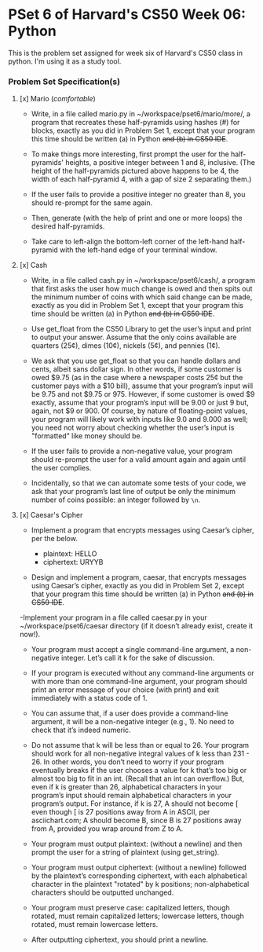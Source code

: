 # PSet 6 of Harvard's CS50 Week 06: Python
This is the problem set assigned for week six of Harvard's CS50 class in python. I'm using it as a study tool.
### Problem Set Specification(s)
1. [x] Mario (_comfortable_) 
    - Write, in a file called mario.py in ~/workspace/pset6/mario/more/, a program that recreates these half-pyramids using hashes (#) for blocks, exactly as you did in Problem Set 1, except that your program this time should be written (a) in Python ~~and (b) in CS50 IDE~~.

    - To make things more interesting, first prompt the user for the half-pyramids' heights, a positive integer between 1 and 8, inclusive. (The height of the half-pyramids pictured above happens to be 4, the width of each half-pyramid 4, with a gap of size 2 separating them.)

    - If the user fails to provide a positive integer no greater than 8, you should re-prompt for the same again.

    - Then, generate (with the help of print and one or more loops) the desired half-pyramids.

    - Take care to left-align the bottom-left corner of the left-hand half-pyramid with the left-hand edge of your terminal window.
1. [x] Cash 
    - Write, in a file called cash.py in ~/workspace/pset6/cash/, a program that first asks the user how much change is owed and then spits out the minimum number of coins with which said change can be made, exactly as you did in Problem Set 1, except that your program this time should be written (a) in Python ~~and (b) in CS50 IDE~~.

    - Use get_float from the CS50 Library to get the user’s input and print to output your answer. Assume that the only coins available are quarters (25¢), dimes (10¢), nickels (5¢), and pennies (1¢).

    - We ask that you use get_float so that you can handle dollars and cents, albeit sans dollar sign. In other words, if some customer is owed $9.75 (as in the case where a newspaper costs 25¢ but the customer pays with a $10 bill), assume that your program’s input will be 9.75 and not $9.75 or 975. However, if some customer is owed $9 exactly, assume that your program’s input will be 9.00 or just 9 but, again, not $9 or 900. Of course, by nature of floating-point values, your program will likely work with inputs like 9.0 and 9.000 as well; you need not worry about checking whether the user’s input is "formatted" like money should be.

    - If the user fails to provide a non-negative value, your program should re-prompt the user for a valid amount again and again until the user complies.

    - Incidentally, so that we can automate some tests of your code, we ask that your program’s last line of output be only the minimum number of coins possible: an integer followed by ```\n```.

1. [x] Caesar's Cipher

    - Implement a program that encrypts messages using Caesar’s cipher, per the below.

        - plaintext:  HELLO  
        - ciphertext: URYYB
    - Design and implement a program, caesar, that encrypts messages using Caesar’s cipher, exactly as you did in Problem Set 2, except that your program this time should be written (a) in Python ~~and (b) in CS50 IDE~~.

    -Implement your program in a file called caesar.py in your ~/workspace/pset6/caesar directory (if it doesn’t already exist, create it now!).

    - Your program must accept a single command-line argument, a non-negative integer. Let’s call it k for the sake of discussion.

    - If your program is executed without any command-line arguments or with more than one command-line argument, your program should print an error message of your choice (with print) and exit immediately with a status code of 1.

    - You can assume that, if a user does provide a command-line argument, it will be a non-negative integer (e.g., 1). No need to check that it’s indeed numeric.

    - Do not assume that k will be less than or equal to 26. Your program should work for all non-negative integral values of k less than 231 - 26. In other words, you don’t need to worry if your program eventually breaks if the user chooses a value for k that’s too big or almost too big to fit in an int. (Recall that an int can overflow.) But, even if k is greater than 26, alphabetical characters in your program’s input should remain alphabetical characters in your program’s output. For instance, if k is 27, A should not become [ even though [ is 27 positions away from A in ASCII, per asciichart.com; A should become B, since B is 27 positions away from A, provided you wrap around from Z to A.

    - Your program must output plaintext: (without a newline) and then prompt the user for a string of plaintext (using get_string).

    - Your program must output ciphertext: (without a newline) followed by the plaintext’s corresponding ciphertext, with each alphabetical character in the plaintext "rotated" by k positions; non-alphabetical characters should be outputted unchanged.

    - Your program must preserve case: capitalized letters, though rotated, must remain capitalized letters; lowercase letters, though rotated, must remain lowercase letters.

    - After outputting ciphertext, you should print a newline.
